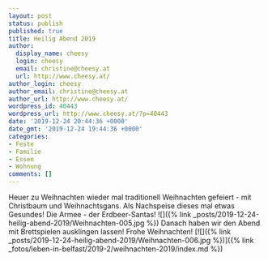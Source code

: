 ```yaml
---
layout: post
status: publish
published: true
title: Heilig Abend 2019
author:
  display_name: cheesy
  login: cheesy
  email: christine@cheesy.at
  url: http://www.cheesy.at/
author_login: cheesy
author_email: christine@cheesy.at
author_url: http://www.cheesy.at/
wordpress_id: 40443
wordpress_url: http://www.cheesy.at/?p=40443
date: '2019-12-24 20:44:36 +0000'
date_gmt: '2019-12-24 19:44:36 +0000'
categories:
- Feste
- Familie
- Essen
- Wohnung
comments: []
---
```

Heuer zu Weihnachten wieder mal traditionell Weihnachten gefeiert - mit Christbaum und Weihnachtsgans. Als Nachspeise dieses mal etwas Gesundes! Die Armee - der Erdbeer-Santas!
![]({% link _posts/2019-12-24-heilig-abend-2019/Weihnachten-005.jpg %})
Danach haben wir den Abend mit Brettspielen ausklingen lassen! Frohe Weihnachten!
[![]({% link _posts/2019-12-24-heilig-abend-2019/Weihnachten-006.jpg %})]({% link _fotos/leben-in-belfast/2019-2/weihnachten-2019/index.md %})
